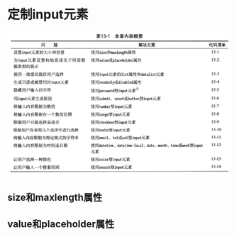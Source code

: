 # 定制input元素
![10_0_定制input元素.png](images/10_0_定制input元素.png)

## size和maxlength属性

## value和placeholder属性


